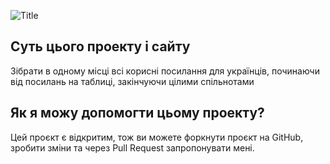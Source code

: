 ![Title](/pages/qs.png)

## Суть цього проекту і сайту

Зібрати в одному місці всі корисні посилання для українців, починаючи від посилань на таблиці, закінчуючи цілими спільнотами

## Як я можу допомогти цьому проекту?

Цей проєкт є відкритим, тож ви можете форкнути проєкт на GitHub, зробити зміни та через Pull Request запропонувати мені.